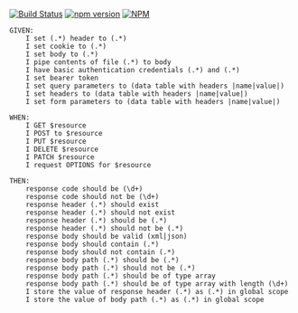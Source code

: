 [![Build Status](https://travis-ci.org/thyagoluciano/e2e-api-cucumber.svg?branch=master)](https://travis-ci.org/thyagoluciano/e2e-api-cucumber)
[![npm version](https://badge.fury.io/js/e2e-api-cucumber.svg)](https://badge.fury.io/js/e2e-api-cucumber)
[![NPM](https://nodei.co/npm/e2e-api-cucumber.png)](https://nodei.co/npm/e2e-api-cucumber/)


```
GIVEN:
    I set (.*) header to (.*)
    I set cookie to (.*)
    I set body to (.*)
    I pipe contents of file (.*) to body
    I have basic authentication credentials (.*) and (.*)
    I set bearer token
    I set query parameters to (data table with headers |name|value|)
    I set headers to (data table with headers |name|value|)
    I set form parameters to (data table with headers |name|value|)

WHEN:
    I GET $resource
    I POST to $resource
    I PUT $resource
    I DELETE $resource
    I PATCH $resource
    I request OPTIONS for $resource

THEN:
    response code should be (\d+)
    response code should not be (\d+)
    response header (.*) should exist
    response header (.*) should not exist
    response header (.*) should be (.*)
    response header (.*) should not be (.*)
    response body should be valid (xml|json)
    response body should contain (.*)
    response body should not contain (.*)
    response body path (.*) should be (.*)
    response body path (.*) should not be (.*)
    response body path (.*) should be of type array
    response body path (.*) should be of type array with length (\d+)
    I store the value of response header (.*) as (.*) in global scope
    I store the value of body path (.*) as (.*) in global scope
```
